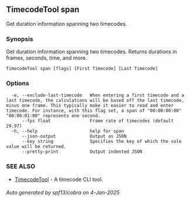 ## TimecodeTool span

Get duration information spanning two timecodes.

### Synopsis

Get duration information spanning two timecodes. Returns durations in frames, seconds, time, and more.

```
TimecodeTool span [flags] [First Timecode] [Last Timecode]
```

### Options

```
  -e, --exclude-last-timecode   When entering a first timecode and a last timecode, the calculations will be based off the last timecode, minus one frame. This typically make it easier to read and enter timecode. For instance, with this flag set, a span of "00:00:00:00" "00:00:01:00" represents one second.
      --fps float               Frame rate of timecodes (default 29.97)
  -h, --help                    help for span
      --json-output             Output as JSON
      --key string              Specifies the key of which the sole value will be returned.
      --pretty-print            Output indented JSON
```

### SEE ALSO

* [TimecodeTool](TimecodeTool.md)	 - A timecode CLI tool.

###### Auto generated by spf13/cobra on 4-Jan-2025
